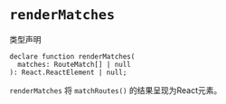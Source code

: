 # `renderMatches`

类型声明

```tsx
declare function renderMatches(
  matches: RouteMatch[] | null
): React.ReactElement | null;
```

`renderMatches` 将 `matchRoutes()` 的结果呈现为React元素。